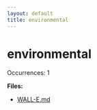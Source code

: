 ```yaml
---
layout: default
title: environmental
---
```

# environmental

Occurrences: 1

**Files:**

- [WALL-E.md](content/Movies/WALL-E.md)
